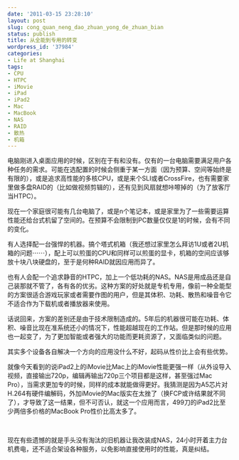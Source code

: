 ```yaml
---
date: '2011-03-15 23:28:10'
layout: post
slug: cong_quan_neng_dao_zhuan_yong_de_zhuan_bian
status: publish
title: 从全能到专用的转变
wordpress_id: '37984'
categories:
- Life at Shanghai
tags:
- CPU
- HTPC
- iMovie
- iPad
- iPad2
- Mac
- MacBook
- NAS
- RAID
- 散热
- 机箱
---
```


电脑刚进入桌面应用的时候，区别在于有和没有。仅有的一台电脑需要满足用户各种任务的需求。可能在选配置的时候会侧重于某一方面（因为预算、空间等始终是有限的），或是追求高性能的多核CPU，或是来个SLI或者CrossFire，也有需要家里做多盘RAID的（比如做视频剪辑的），还有见到风扇就想咔嚓掉的（为了放客厅当HTPC）。




现在一个家庭很可能有几台电脑了，或是n个笔记本，或是家里为了一些需要运算性能还给台式机留了空间的。在预算不会限制到PC数量仅仅是1的时候，会有不同的变化。




有人选择配一台强悍的机器。搞个塔式机箱（我还想过家里怎么拜访1U或者2U机箱的问题⋯⋯），配上可以煎蛋的CPU和同样可以煎蛋的显卡，机箱的空间应该够放十块八块硬盘的，至于是何种RAID就因应用而异了。




也有人会配一个追求静音的HTPC，加上一个低功耗的NAS。NAS是用成品还是自己装那就不管了，各有各的优劣。这种方案的好处就是专机专用，像前一种全能型的方案很适合游戏玩家或者需要作图的用户，但是其体积、功耗、散热和噪音令它不适合作为下载机或者播放器来使用。




话说回来，方案的差别还是由于技术限制造成的。5年后的机器很可能在功耗、体积、噪音比现在准系统还小的情况下，性能超越现在的工作站。但是那时候的应用也一起变了，为了更加智能或者强大的功能而更耗资源了，又面临类似的问题。




其实多个设备各自解决一个方向的应用没什么不好，起码从性价比上会有些优势。




就像今天看到的说iPad2上的iMovie比Mac上的iMovie性能更强一样（从外设导入视频，直接输出720p，编辑再输出720p三个项目都是这样，甚至强过Mac Pro），当需求更加专的时候，同样的成本就能做得更好。我猜测是因为A5芯片对H.264有硬件编解码，外加iMovie的Mac版实在太挫了（换FCP或许结果就不同了），才导致了这一结果，但不可否认，就这一个应用而言，499刀的iPad2比至少两倍多价格的MacBook Pro性价比高太多了。




 




现在有些遗憾的就是手头没有淘汰的旧机器让我改装成NAS，24小时开着主力台机费电，还不适合架设各种服务，以免影响直接使用时的性能，真是纠结。
